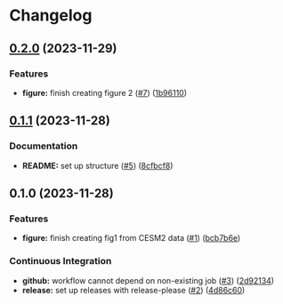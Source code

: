 # Changelog

## [0.2.0](https://github.com/engeir/paper1-code/compare/v0.1.1...v0.2.0) (2023-11-29)


### Features

* **figure:** finish creating figure 2 ([#7](https://github.com/engeir/paper1-code/issues/7)) ([1b96110](https://github.com/engeir/paper1-code/commit/1b96110cd4364b64c8371290d0b01e587e1814e8))

## [0.1.1](https://github.com/engeir/paper1-code/compare/v0.1.0...v0.1.1) (2023-11-28)


### Documentation

* **README:** set up structure ([#5](https://github.com/engeir/paper1-code/issues/5)) ([8cfbcf8](https://github.com/engeir/paper1-code/commit/8cfbcf85623022dc6b650f130205b17f821c19ea))

## 0.1.0 (2023-11-28)


### Features

* **figure:** finish creating fig1 from CESM2 data ([#1](https://github.com/engeir/paper1-code/issues/1)) ([bcb7b6e](https://github.com/engeir/paper1-code/commit/bcb7b6e110f954fd713b8c3e7f383b05c1a0e8d8))


### Continuous Integration

* **github:** workflow cannot depend on non-existing job ([#3](https://github.com/engeir/paper1-code/issues/3)) ([2d92134](https://github.com/engeir/paper1-code/commit/2d92134934352fa61fd202d9ffe944ef922d1db8))
* **release:** set up releases with release-please ([#2](https://github.com/engeir/paper1-code/issues/2)) ([4d86c60](https://github.com/engeir/paper1-code/commit/4d86c60d638fe850a629980b48fd38d7b6c5b8fe))
